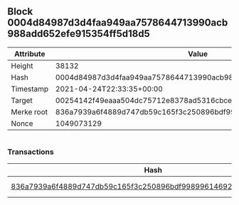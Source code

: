 ## Block 0004d84987d3d4faa949aa7578644713990acb988add652efe915354ff5d18d5

Attribute | Value
--- | ---
Height | 38132
Hash | 0004d84987d3d4faa949aa7578644713990acb988add652efe915354ff5d18d5
Timestamp | 2021-04-24T22:33:35+00:00
Target | 00254142f49eaaa504dc75712e8378ad5316cbcead634704b3734b6271167cc4
Merke root | 836a7939a6f4889d747db59c165f3c250896bdf9989961469272d42499082abd
Nonce | 1049073129

```

```

### Transactions

Hash | Amount
--- | ---
[836a7939a6f4889d747db59c165f3c250896bdf9989961469272d42499082abd](836a7939a6f4889d747db59c165f3c250896bdf9989961469272d42499082abd.md) | 10.00000000 SKEPTI 

